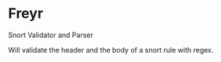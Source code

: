 # Freyr

Snort Validator and Parser



Will validate the header and the body of a snort rule with regex.
